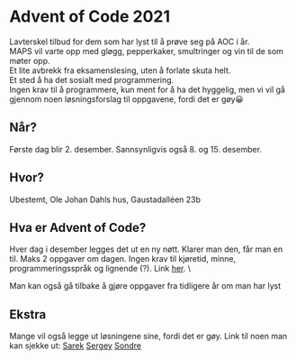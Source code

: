 # Advent of Code 2021
Lavterskel tilbud for dem som har lyst til å prøve seg på AOC i år. \
MAPS vil varte opp med gløgg, pepperkaker, smultringer og vin til de som møter opp. \
Et lite avbrekk fra eksamenslesing, uten å forlate skuta helt. \
Et sted å ha det sosialt med programmering. \
Ingen krav til å programmere, kun ment for å ha det hyggelig, men vi vil gå gjennom noen løsningsforslag til oppgavene, fordi det er gøy😀

## Når?
Første dag blir 2. desember.
Sannsynligvis også 8. og 15. desember.

## Hvor?
Ubestemt, Ole Johan Dahls hus, Gaustadalléen 23b

## Hva er Advent of Code?
Hver dag i desember legges det ut en ny nøtt. Klarer man den, får man en til. Maks 2 oppgaver om dagen. Ingen krav til kjøretid, minne, programmeringsspråk og lignende (?). Link [her](https://adventofcode.com/). \

Man kan også gå tilbake å gjøre oppgaver fra tidligere år om man har lyst

## Ekstra
Mange vil også legge ut løsningene sine, fordi det er gøy.
Link til noen man kan sjekke ut:
[Sarek](https://github.com/sarsko)
[Sergey](https://github.com/sergiosja/AdventOfCode)
[Sondre](https://github.com/sondresl/AdventOfCode)
